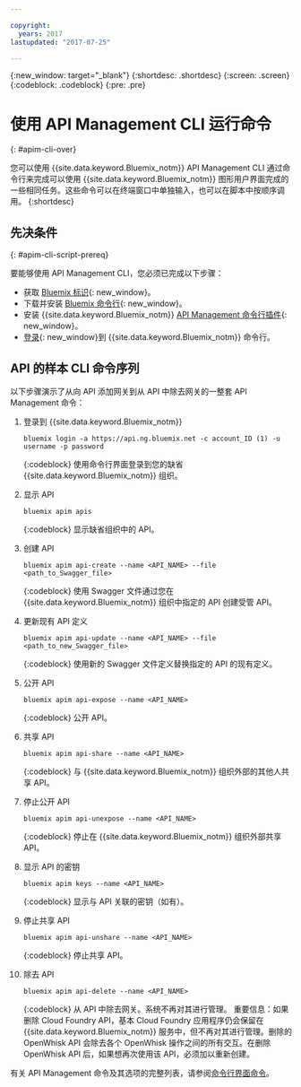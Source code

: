 ```yaml
---

copyright:
  years: 2017
lastupdated: "2017-07-25"

---
```



{:new_window: target="_blank"}
{:shortdesc: .shortdesc}
{:screen: .screen}
{:codeblock: .codeblock}
{:pre: .pre}

# 使用 API Management CLI 运行命令
{: #apim-cli-over}

您可以使用 {{site.data.keyword.Bluemix_notm}} API Management CLI 通过命令行来完成可以使用 {{site.data.keyword.Bluemix_notm}} 图形用户界面完成的一些相同任务。这些命令可以在终端窗口中单独输入，也可以在脚本中按顺序调用。
{:shortdesc}

## 先决条件
{: #apim-cli-script-prereq}

要能够使用 API Management CLI，您必须已完成以下步骤：

* 获取 [Bluemix 标识](../../admin/adminpublic.html#signing-up-for-bluemix){: new_window}。 
* 下载并安装 [Bluemix 命令行](../../cli/reference/bluemix_cli/index.html#getting-started){: new_window}。
* 安装 {{site.data.keyword.Bluemix_notm}} [API Management 命令行插件](../../cli/reference/bluemix_cli/index.html#install_plug-in){: new_window}。
* [登录](../../cli/reference/bluemix_cli/bx_cli.html){: new_window}到 {{site.data.keyword.Bluemix_notm}} 命令行。

## API 的样本 CLI 命令序列

以下步骤演示了从向 API 添加网关到从 API 中除去网关的一整套 API Management 命令：

1. 登录到 {{site.data.keyword.Bluemix_notm}} 
    ```
    bluemix login -a https://api.ng.bluemix.net -c account_ID (1) -u username -p password
    ```
    {:codeblock}
    使用命令行界面登录到您的缺省 {{site.data.keyword.Bluemix_notm}} 组织。

2. 显示 API
    ```
    bluemix apim apis
    ```
    {:codeblock}
    显示缺省组织中的 API。

3. 创建 API
    ```
    bluemix apim api-create --name <API_NAME> --file <path_to_Swagger_file>
    ```
    {:codeblock}
    使用 Swagger 文件通过您在 {{site.data.keyword.Bluemix_notm}} 组织中指定的 API 创建受管 API。

4. 更新现有 API 定义
    ```
    bluemix apim api-update --name <API_NAME> --file <path_to_new_Swagger_file>
    ```
    {:codeblock}
    使用新的 Swagger 文件定义替换指定的 API 的现有定义。

5. 公开 API
    ```
    bluemix apim api-expose --name <API_NAME>
    ```
    {:codeblock}
    公开 API。

6. 共享 API
    ```
    bluemix apim api-share --name <API_NAME>
    ```
    {:codeblock}
    与 {{site.data.keyword.Bluemix_notm}} 组织外部的其他人共享 API。

7. 停止公开 API
    ```
    bluemix apim api-unexpose --name <API_NAME>
    ```
    {:codeblock}
    停止在 {{site.data.keyword.Bluemix_notm}} 组织外部共享 API。

8. 显示 API 的密钥
    ```
    bluemix apim keys --name <API_NAME>
    ```
    {:codeblock}
    显示与 API 关联的密钥（如有）。

9. 停止共享 API
    ```
    bluemix apim api-unshare --name <API_NAME>
    ```
    {:codeblock}
    停止共享 API。
	
10. 除去 API
    ```
    bluemix apim api-delete --name <API_NAME>
    ```
    {:codeblock}
    从 API 中除去网关。系统不再对其进行管理。
    重要信息：如果删除 Cloud Foundry API，基本 Cloud Foundry 应用程序仍会保留在 {{site.data.keyword.Bluemix_notm}} 服务中，但不再对其进行管理。删除的 OpenWhisk API 会除去各个 OpenWhisk 操作之间的所有交互。在删除 OpenWhisk API 后，如果想再次使用该 API，必须加以重新创建。
    
有关 API Management 命令及其选项的完整列表，请参阅[命令行界面命令](../../cli/plugins/api-management-cliplugin/index.html)。

